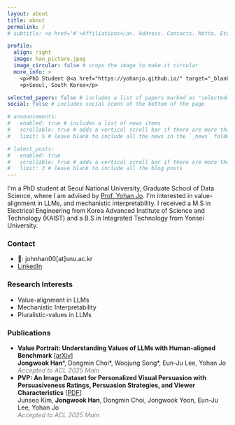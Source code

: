 ```yaml
---
layout: about
title: about
permalink: /
# subtitle: <a href='#'>Affiliations</a>. Address. Contacts. Motto. Etc.

profile:
  align: right
  image: han_picture.jpeg
  image_circular: false # crops the image to make it circular
  more_info: >
    <p>PhD Student @<a href="https://yohanjo.github.io/" target="_blank">HOLI Lab</a></p>
    <p>Seoul, South Korea</p>

selected_papers: false # includes a list of papers marked as "selected={true}"
social: false # includes social icons at the bottom of the page

# announcements:
#   enabled: true # includes a list of news items
#   scrollable: true # adds a vertical scroll bar if there are more than 3 news items
#   limit: 5 # leave blank to include all the news in the `_news` folder

# latest_posts:
#   enabled: true
#   scrollable: true # adds a vertical scroll bar if there are more than 3 new posts items
#   limit: 3 # leave blank to include all the blog posts
---
```

I'm a PhD student at Seoul National University, Graduate School of Data Science, where I am advised by <a href="https://yohanjo.github.io/" target="_blank">Prof. Yohan Jo</a>. I'm interested in value-alignment in LLMs, and mechanistic interpretability. I received a M.S in Electrical Engineering from Korea Advanced Institute of Science and Technology (KAIST) and a B.S in Integrated Technology from Yonsei University.

### Contact
- 📧: johnhan00[at]snu.ac.kr
- <a href="https://www.linkedin.com/in/jongwook-han-05925a167" target="_blank"> LinkedIn</a>

### Research Interests
- Value-alignment in LLMs
- Mechanistic Interpretability
- Pluralistic-values in LLMs

### Publications
- **Value Portrait: Understanding Values of LLMs with Human-aligned Benchmark** [<a href="https://arxiv.org/abs/2505.01015" target="_blank">arXiv</a>]<br>
  **Jongwook Han**\*, Dongmin Choi\*, Woojung Song\*, Eun-Ju Lee, Yohan Jo  
  <span style="color: gray; font-style: italic;">Accepted to ACL 2025 Main</span>
- **PVP: An Image Dataset for Personalized Visual Persuasion with Persuasiveness Ratings, Persuasion Strategies, and Viewer Characteristics** [<a href="/assets/pdf/pvp.pdf" target="_blank">PDF</a>]<br>
  Junseo Kim, **Jongwook Han**, Dongmin Choi, Jongwook Yoon, Eun-Ju Lee, Yohan Jo  
  <span style="color: gray; font-style: italic;">Accepted to ACL 2025 Main</span>

